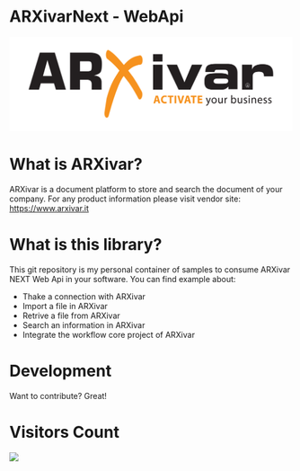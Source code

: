 # ARXivarNext - WebApi
[![ARXivar NEXT](https://raw.githubusercontent.com/zanardini/ARXivarNext-WebApi/master/ARXivar-Logo.png)](https://www.arxivar.it)

# What is ARXivar?
ARXivar is a document platform to store and search the document of your company.
For any product information please visit vendor site: https://www.arxivar.it

# What is this library?
This git repository is my personal container of samples to consume ARXivar NEXT Web Api in your software.
You can find example about:
  - Thake a connection with ARXivar
  - Import a file in ARXivar
  - Retrive a file from ARXivar
  - Search an information in ARXivar
  - Integrate the workflow core project of ARXivar

# Development
Want to contribute?
Great!

# Visitors Count
![](https://countrush-prod.azurewebsites.net/l/badge/?repository=zanardini/ARXivarNext-WebApi)